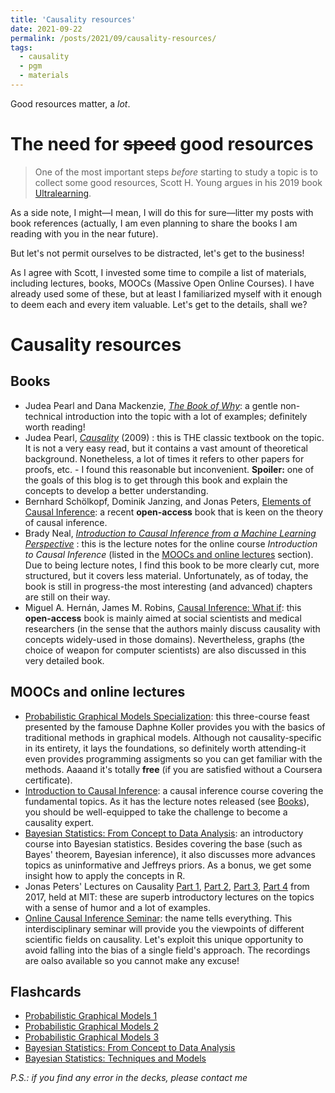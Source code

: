 ```yaml
---
title: 'Causality resources'
date: 2021-09-22
permalink: /posts/2021/09/causality-resources/
tags:
  - causality
  - pgm
  - materials
---
```


Good resources matter, a _lot_.

# The need for ~~speed~~ good resources

>One of the most important steps _before_ starting to study a topic is to collect some good resources, Scott H. Young argues in his 2019 book [Ultralearning](https://www.scotthyoung.com/blog/ultralearning/).


As a side note, I might—I mean, I will do this for sure—litter my posts with book references (actually, I am even planning to share the books I am reading with you in the near future).

But let's not permit ourselves to be distracted, let's get to the business!

As I agree with Scott, I invested some time to compile a list of materials, including lectures, books, MOOCs (Massive Open Online Courses). I have already used some of these, but at least I familiarized myself with it enough to deem each and every item valuable. Let's get to the details, shall we?

# Causality resources

## Books
- Judea Pearl and Dana Mackenzie, [_The Book of Why_](http://bayes.cs.ucla.edu/WHY/): a gentle non-technical introduction into the topic with a lot of examples; definitely worth reading!
- Judea Pearl, [_Causality_](http://bayes.cs.ucla.edu/BOOK-2K/) (2009) : this is THE classic textbook on the topic. It is not a very easy read, but it contains a vast amount of theoretical background. Nonetheless, a lot of times it refers to other papers for proofs, etc. - I found this reasonable but inconvenient. **Spoiler:** one of the goals of this blog is to get through this book and explain the concepts to develop a better understanding.
- Bernhard Schölkopf, Dominik Janzing, and Jonas Peters, [Elements of Causal Inference](https://library.oapen.org/bitstream/handle/20.500.12657/26040/11283.pdf?sequence=1&isAllowed=y): a recent **open-access** book that is keen on the theory of causal inference.
- Brady Neal, [_Introduction to Causal Inference from a Machine Learning Perspective_](https://www.bradyneal.com/Introduction_to_Causal_Inference-Dec17_2020-Neal.pdf) : this is the lecture notes for the online course _Introduction to Causal Inference_ (listed in the [MOOCs and online lectures](#moocs-and-online-lectures) section). Due to being lecture notes, I find this book to be more clearly cut, more structured, but it covers less material. Unfortunately, as of today, the book is still in progress-the most interesting (and advanced) chapters are still on their way.
- Miguel A. Hernán, James M. Robins, [Causal Inference: What if](https://cdn1.sph.harvard.edu/wp-content/uploads/sites/1268/2019/10/ci_hernanrobins_1oct19.pdf): this **open-access** book is mainly aimed at social scientists and medical researchers (in the sense that the authors mainly discuss causality with concepts widely-used in those domains). Nevertheless, graphs (the choice of weapon for computer scientists) are also discussed in this very detailed book.


## MOOCs and online lectures
- [Probabilistic Graphical Models Specialization](https://www.coursera.org/specializations/probabilistic-graphical-models): this three-course feast presented by the famouse Daphne Koller provides you with the basics of traditional methods in graphical models. Although not causality-specific in its entirety, it lays the foundations, so definitely worth attending-it even provides programming assigments so you can get familiar with the methods. Aaaand it's totally **free** (if you are satisfied without a Coursera certificate).
- [Introduction to Causal Inference](https://www.bradyneal.com/causal-inference-course): a causal inference course covering the fundamental topics. As it has the lecture notes released (see [Books](#books)), you should be well-equipped to take the challenge to become a causality expert.
- [Bayesian Statistics: From Concept to Data Analysis](https://www.coursera.org/learn/bayesian-statistics): an introductory course into Bayesian statistics. Besides covering the base (such as Bayes' theorem, Bayesian inference), it also discusses more advances topics as uninformative and Jeffreys priors. As a bonus, we get some insight how to apply the concepts in R.
- Jonas Peters' Lectures on Causality [Part 1](https://www.youtube.com/watch?v=zvrcyqcN9Wo&ab_channel=BroadInstitute),  [Part 2](https://www.youtube.com/watch?v=bHOGP5o3Vu0&ab_channel=BroadInstitute), [Part 3](https://www.youtube.com/watch?v=Jp4UcgpVA2I&ab_channel=BroadInstitute), [Part 4](https://www.youtube.com/watch?v=ytnr_2dyyMU&ab_channel=BroadInstitute) from 2017, held at MIT: these are superb introductory lectures on the topics with a sense of humor and a lot of examples.
- [Online Causal Inference Seminar](https://sites.google.com/view/ocis/home?authuser=0): the name tells everything. This interdisciplinary seminar will provide you the  viewpoints of different scientific fields on causality. Let's exploit this unique opportunity to avoid falling into the bias of a single field's approach. The recordings are oalso available so you cannot make any excuse!

## Flashcards
- [Probabilistic Graphical Models 1](https://ankiweb.net/shared/info/49117877)
- [Probabilistic Graphical Models 2](https://ankiweb.net/shared/info/1717392494)
- [Probabilistic Graphical Models 3](https://ankiweb.net/shared/info/1251522498)
- [Bayesian Statistics: From Concept to Data Analysis](https://ankiweb.net/shared/info/1326813205)
- [Bayesian Statistics: Techniques and Models](https://ankiweb.net/shared/info/704366777)



*P.S.: if you find any error in the decks, please contact me*
